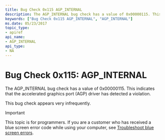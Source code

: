 ```yaml
---
title: Bug Check 0x115 AGP_INTERNAL
description: The AGP_INTERNAL bug check has a value of 0x00000115. This indicates that the accelerated graphics port (AGP) driver has detected a violation.This bug check appears very infrequently.
keywords: ["Bug Check 0x115 AGP_INTERNAL", "AGP_INTERNAL"]
ms.date: 05/23/2017
topic_type:
- apiref
api_name:
- AGP_INTERNAL
api_type:
- NA
---
```


# Bug Check 0x115: AGP\_INTERNAL


The AGP\_INTERNAL bug check has a value of 0x00000115. This indicates that the accelerated graphics port (AGP) driver has detected a violation.

This bug check appears very infrequently.

> [!IMPORTANT]
> This topic is for programmers. If you are a customer who has received a blue screen error code while using your computer, see [Troubleshoot blue screen errors](https://www.windows.com/stopcode).


 

 




